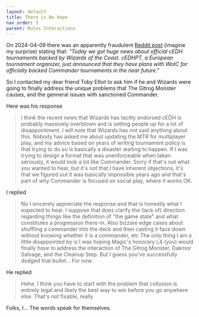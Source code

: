 ```yaml
---
layout: default
title: There is No Hope
nav_order: 3
parent: Rules Interactions
---
```


On 2024-04-09 there was an apparently fraudulent [Reddit post](https://old.reddit.com/r/CompetitiveEDH/comments/1bzwo2p/official_wotc_cedh_is_happening_lemoras_cards/) (imagine my surprise) stating that: *"Today we got huge news about official cEDH tournaments backed by Wizards of the Coast. cEDHPT, a European tournament organizer, just announced that they have plans with WotC for officially backed Commander tournaments in the near future."*

So I contacted my dear friend Toby Elliot to ask him if he and Wizards were going to finally address the unique problems that The Gitrog Monster causes, and the genneral issues with sanctioned Commander.

Here was his response
> I think the recent news that Wizards has tacitly endorsed cEDH is probably massively overblown and is setting people up for a lot of disappointment. I will note that Wizards has not said anything about this.
> Nobody has asked me about updating the MTR for multiplayer play, and my advice based on years of writing tournament policy is that trying to do so is basically a disaster waiting to happen. If I was trying to design a format that was unenforceable when taken seriously, it would look a lot like Commander.
> Sorry if that's not what you wanted to hear, but it's not that I have inherent objections, it's that we figured out it was basically impossible years ago and that's part of why Commander is focused on social play, where it works OK.

I replied
> No I sincerely appreciate the response and that is honestly what I expected to hear.
> I suppose that does clarify the (lack of) direction regarding things like the definition of "the game state" and what constitutes a progression there-in. Also bizzare edge cases about shuffling a commander into the deck and then casting it face down without knowing whether it is a commander, etc
> The only thing I am a little disappointed by is I was hoping Magic's honorary L4 (you) would finally *have* to address the interaction of The Gitrog Monster, Dakmor Salvage, and the Cleanup Step.
> But I guess you've successfully dodged that bullet… For now.

He replied
> Hehe. I think you have to start with the problem that collusion is entirely legal and likely the best way to win before you go anywhere else. That's not fixable, really

Folks, I… The words speak for themselves.
